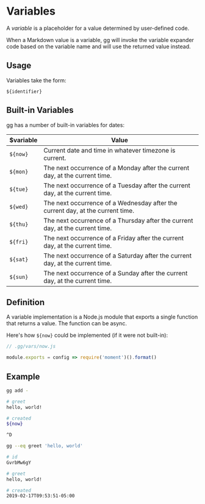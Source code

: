 # Variables

A *variable* is a placeholder for a value determined by user-defined code.

When a Markdown value is a variable, gg will invoke the variable expander code
based on the variable name and will use the returned value instead.

## Usage

Variables take the form:

    ${identifier}

## Built-in Variables

gg has a number of built-in variables for dates:

$variable     |  Value
--------------|---------------------------------------------------
`${now}`      | Current date and time in whatever timezone is current.
`${mon}`      | The next occurrence of a Monday after the current day, at the current time.
`${tue}`      | The next occurrence of a Tuesday after the current day, at the current time.
`${wed}`      | The next occurrence of a Wednesday after the current day, at the current time.
`${thu}`      | The next occurrence of a Thursday after the current day, at the current time.
`${fri}`      | The next occurrence of a Friday after the current day, at the current time.
`${sat}`      | The next occurrence of a Saturday after the current day, at the current time.
`${sun}`      | The next occurrence of a Sunday after the current day, at the current time.

## Definition

A variable implementation is a Node.js module that exports a single function that
returns a value.  The function can be async.

Here's how `${now}` could be implemented (if it were not built-in):

```javascript
// .gg/vars/now.js

module.exports = config => require('moment')().format()
```

## Example

```sh
gg add -

# greet
hello, world!

# created
${now}

^D
```

```sh
gg --eq greet 'hello, world'

# id
GvrbMw6gY

# greet
hello, world!

# created
2019-02-17T09:53:51-05:00
```

